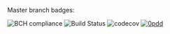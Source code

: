 Master branch badges:

![BCH compliance](https://bettercodehub.com/edge/badge/nikialeksey/FullScreenDialog?branch=master)
![Build Status](https://travis-ci.org/nikialeksey/FullScreenDialog.svg?branch=master)
![codecov](https://codecov.io/gh/nikialeksey/FullScreenDialog/branch/master/graph/badge.svg)
[![0pdd](http://www.0pdd.com/svg?name=nikialeksey/FullScreenDialog)](http://www.0pdd.com/p?name=nikialeksey/FullScreenDialog)
